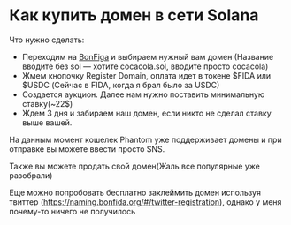 # Как купить домен в сети Solana

Что нужно сделать:
- Переходим на [BonFiga](https://naming.bonfida.org/#/auctions) и выбираем нужный вам домен
(Название вводите без sol — хотите cocacola.sol, вводите просто cocacola)
- Жмем кнопочку Register Domain, оплата идет в токене $FIDA или $USDC
(Сейчас в FIDA, когда я брал было за USDC) 
- Создается аукцион. Далее нам нужно поставить минимальную ставку(~22$)
- Ждем 3 дня и забираем наш домен, если никто не сделал ставку выше вашей.

На данным момент кошелек Phantom уже поддерживает домены и при отправке вы можете ввести просто SNS.

Также вы можете продать свой домен(Жаль все популярные уже разобрали)

Еще можно попробовать бесплатно заклеймить домен используя твиттер (https://naming.bonfida.org/#/twitter-registration), однако у меня почему-то ничего не получилось